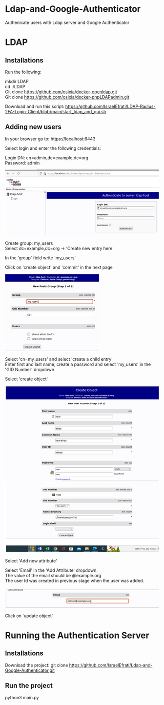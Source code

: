 # Ldap-and-Google-Authenticator
Authenicate users with Ldap server and Google Authenticator


# LDAP 
## Installations

Run the following:

mkdir LDAP              
cd ./LDAP                                                       
Git clone https://github.com/osixia/docker-openldap.git                         
Git clone https://github.com/osixia/docker-phpLDAPadmin.git

Download and run this script:
https://github.com/IsraelEfrati/LDAP-Radius-2FA-Login-Client/blob/main/start_ldap_and_gui.sh

## Adding new users
In your browser go to:
https://localhost:6443
                    
Select login and enter the following credentials:

Login DN: cn=admin,dc=example,dc=org        
Password: admin

 ![Alt text](https://github.com/IsraelEfrati/screenshoots/blob/main/1.png?raw=true "Optional Title")
 
 
Create group: my_users              
Select dc=example,dc=org -> 'Create new entry here' 

In the 'group' field write 'my_users'

Click on 'create object' and 'commit' in the next page

 ![Alt text](https://github.com/IsraelEfrati/screenshoots/blob/main/2.png?raw=true "Optional Title")

 
Select 'cn=my_users' and select 'create a child entry'      
Enter first and last name, create a password and select 
'my_users' in the  'GID Number' dropdown.       

Select 'create object' 

 ![Alt text](https://github.com/IsraelEfrati/screenshoots/blob/main/3-4.png?raw=true "Optional Title")


Select  'Add new attribute' 

Select 'Email' in the 'Add Attribute' dropdown.     
The value of the email should be <User ID>@example.org      
The user Id was created in previous stage when the user was added.
	
 ![Alt text](https://github.com/IsraelEfrati/screenshoots/blob/main/5.png?raw=true "Optional Title")

      
Click on 'update object'


# Running the Authentication Server
## Installations

Download the project:
git clone https://github.com/IsraelEfrati/Ldap-and-Google-Authenticator.git

## Run the project
python3 main.py


